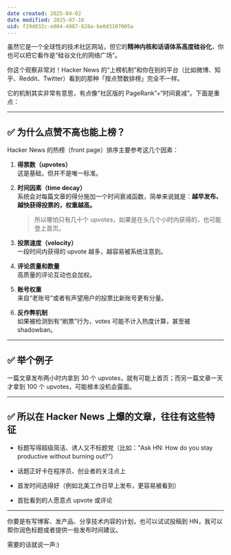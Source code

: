 ```yaml
---
date created: 2025-04-02
date modified: 2025-07-10
uid: f29d032c-e004-4987-828a-be0d3107005a
---
```


虽然它是一个全球性的技术社区网站，但它的**精神内核和话语体系高度硅谷化**，你也可以把它看作是“硅谷文化的网络广场”。

你这个观察非常对！Hacker News 的“上榜机制”和你在别的平台（比如微博、知乎、Reddit、Twitter）看到的那种「按点赞数排榜」完全不一样。

它的机制其实非常有意思，有点像“社区版的 PageRank”+“时间衰减”。下面是重点：

---

## ✅ 为什么点赞不高也能上榜？

Hacker News 的热榜（front page）排序主要参考这几个因素：

1. **得票数（upvotes）**  
    这是基础，但并不是唯一标准。
    
2. **时间因素（time decay）**  
    系统会对每篇文章的得分施加一个时间衰减函数，简单来说就是：**越早发布、越快获得投票的，权重越高。**
    
    > 所以哪怕只有几十个 upvotes，如果是在头几个小时内获得的，也可能登上首页。
    
3. **投票速度（velocity）**  
    一段时间内获得的 upvote 越多，越容易被系统注意到。
    
4. **评论质量和数量**  
    高质量的评论互动也会加权。
    
5. **账号权重**  
    来自“老账号”或者有声望用户的投票比新账号更有分量。
    
6. **反作弊机制**  
    如果被检测到有“刷票”行为，votes 可能不计入热度计算，甚至被 shadowban。
    

---

## ✅ 举个例子

一篇文章发布两小时内拿到 30 个 upvotes，就有可能上首页；而另一篇文章一天才拿到 100 个 upvotes，可能根本没机会露面。

---

## ✅ 所以在 Hacker News 上爆的文章，往往有这些特征

- 标题写得超级简洁、诱人又不标题党（比如：“Ask HN: How do you stay productive without burning out?”）
    
- 话题正好卡在程序员、创业者的关注点上
    
- 首发时间选得好（例如北美工作日早上发布，更容易被看到）
    
- 首批看到的人愿意点 upvote 或评论
    

---

你要是有写博客、发产品、分享技术内容的计划，也可以试试投稿到 HN，我可以帮你润色标题或者提供一些发布时间建议。

需要的话就说一声:)

